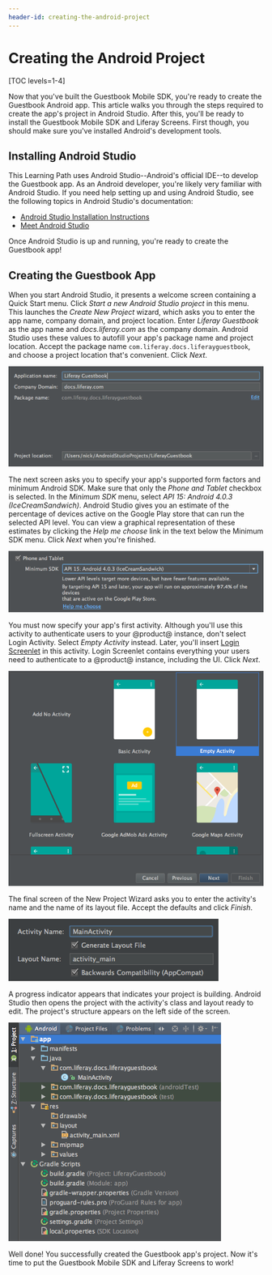 ```yaml
---
header-id: creating-the-android-project
---
```


# Creating the Android Project

[TOC levels=1-4]

Now that you've built the Guestbook Mobile SDK, you're ready to create the 
Guestbook Android app. This article walks you through the steps required to 
create the app's project in Android Studio. After this, you'll be ready to 
install the Guestbook Mobile SDK and Liferay Screens. First though, you should 
make sure you've installed Android's development tools. 

## Installing Android Studio

This Learning Path uses Android Studio--Android's official IDE--to develop the 
Guestbook app. As an Android developer, you're likely very familiar with Android 
Studio. If you need help setting up and using Android Studio, see the following 
topics in Android Studio's documentation: 

- [Android Studio Installation Instructions](https://developer.android.com/studio/install.html?pkg=studio)
- [Meet Android Studio](https://developer.android.com/studio/intro/index.html)

Once Android Studio is up and running, you're ready to create the Guestbook app! 

## Creating the Guestbook App

When you start Android Studio, it presents a welcome screen containing a Quick 
Start menu. Click *Start a new Android Studio project* in this menu. This 
launches the *Create New Project* wizard, which asks you to enter the app name, 
company domain, and project location. Enter *Liferay Guestbook* as the app name 
and *docs.liferay.com* as the company domain. Android Studio uses these values 
to autofill your app's package name and project location. Accept the package 
name `com.liferay.docs.liferayguestbook`, and choose a project location that's 
convenient. Click *Next*. 

![Figure 1: The first screen of Android Studio's Create New Project wizard asks you to enter your app's name and company domain.](../../../images/android-studio-new-project-01.png)

The next screen asks you to specify your app's supported form factors and
minimum Android SDK. Make sure that only the *Phone and Tablet* checkbox is
selected. In the *Minimum SDK* menu, select *API 15: Android 4.0.3 
(IceCreamSandwich)*. Android Studio gives you an estimate of the percentage of 
devices active on the Google Play store that can run the selected API level. You 
can view a graphical representation of these estimates by clicking the *Help me 
choose* link in the text below the Minimum SDK menu. Click *Next* when you're 
finished. 

![Figure 2: The second screen of Android Studio's Create New Project wizard lets you select your app's form factors and minimum Android API level.](../../../images/android-studio-new-project-02.png)

You must now specify your app's first activity. Although you'll use this 
activity to authenticate users to your @product@ instance, don't select Login 
Activity. Select *Empty Activity* instead. Later, you'll insert 
[Login Screenlet](/docs/7-0/reference/-/knowledge_base/r/loginscreenlet-for-android) 
in this activity. Login Screenlet contains everything your users need to 
authenticate to a @product@ instance, including the UI. Click *Next*. 

![Figure 3: The third screen of Android Studio's Create New Project wizard lets you specify an activity for your app.](../../../images/android-studio-new-project-03.png)

The final screen of the New Project Wizard asks you to enter the activity's name 
and the name of its layout file. Accept the defaults and click *Finish*. 

![Figure 4: In the final screen of Android Studio's Create New Project wizard, accept the default values for the activity and layout name.](../../../images/android-studio-new-project-04.png)

A progress indicator appears that indicates your project is building. Android 
Studio then opens the project with the activity's class and layout ready to 
edit. The project's structure appears on the left side of the screen. 

![Figure 5: Android Studio shows your project's structure.](../../../images/android-studio-project.png)

Well done! You successfully created the Guestbook app's project. Now it's time 
to put the Guestbook Mobile SDK and Liferay Screens to work! 
